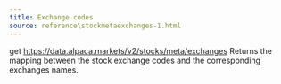 ```yaml
---
title: Exchange codes
source: reference\stockmetaexchanges-1.html
---
```


get https://data.alpaca.markets/v2/stocks/meta/exchanges
Returns the mapping between the stock exchange codes and the corresponding exchanges names.

